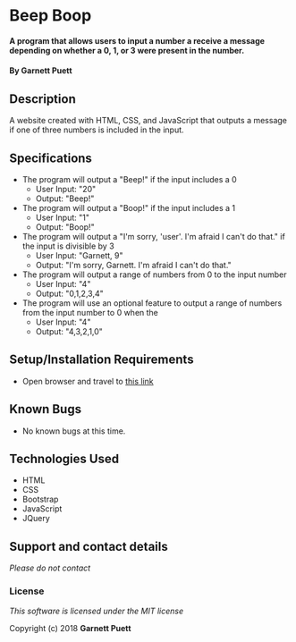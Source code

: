 # Beep Boop

#### A program that allows users to input a number a receive a message depending on whether a 0, 1, or 3 were present in the number.

#### By Garnett Puett

## Description

A website created with HTML, CSS, and JavaScript that outputs a message if one of three numbers is included in the input.

## Specifications

* The program will output a "Beep!" if the input includes a 0
  * User Input: "20"
  * Output: "Beep!"
* The program will output a "Boop!" if the input includes a 1
  * User Input: "1"
  * Output: "Boop!"
* The program will output a "I'm sorry, 'user'. I'm afraid I can't do that." if the input is divisible by 3
  * User Input: "Garnett, 9"
  * Output: "I'm sorry, Garnett. I'm afraid I can't do that."
* The program will output a range of numbers from 0 to the input number
  * User Input: "4"
  * Output: "0,1,2,3,4"
* The program will use an optional feature to output a range of numbers from the input number to 0 when the
  * User Input: "4"
  * Output: "4,3,2,1,0"

## Setup/Installation Requirements
* Open browser and travel to <a href="https://gpuett.github.io/beep-boop/index">this link</a>

## Known Bugs
* No known bugs at this time.

## Technologies Used
* HTML
* CSS
* Bootstrap
* JavaScript
* JQuery

## Support and contact details

_Please do not contact_

### License

*This software is licensed under the MIT license*

Copyright (c) 2018 **Garnett Puett**
